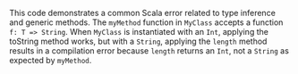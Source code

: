 This code demonstrates a common Scala error related to type inference and generic methods.  The `myMethod` function in `MyClass` accepts a function `f: T => String`. When `MyClass` is instantiated with an `Int`, applying the toString method works, but with a `String`, applying the `length` method results in a compilation error because `length` returns an `Int`, not a `String` as expected by `myMethod`.